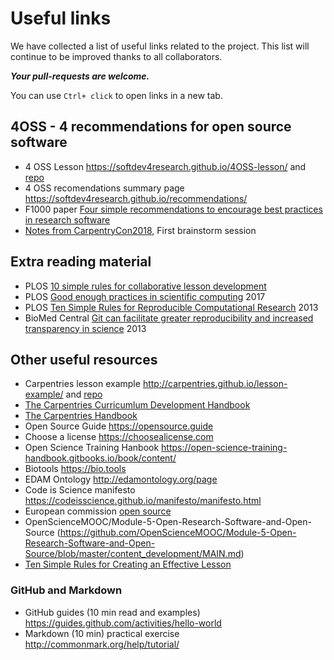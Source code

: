 
# Useful links

We have collected a list of useful links related to the project. This list will continue to be improved thanks to all collaborators.

***Your pull-requests are welcome.***

You can use `Ctrl+ click` to open links in a new tab.

## 4OSS - 4 recommendations for open source software 

- 4 OSS Lesson https://softdev4research.github.io/4OSS-lesson/ and [repo](https://github.com/SoftDev4Research/4OSS-lesson) 
- 4 OSS recomendations summary page https://softdev4research.github.io/recommendations/
- F1000 paper [Four simple recommendations to encourage best practices in research software](https://f1000research.com/articles/6-876/v1) 
- [Notes from CarpentryCon2018](https://github.com/SoftDev4Research/4OSS-lesson/blob/gh-pages/notes.md), First brainstorm session 

## Extra reading material

- PLOS [10 simple rules for collaborative lesson development](http://journals.plos.org/ploscompbiol/article?id=10.1371/journal.pcbi.1005963)
- PLOS [Good enough practices in scientific computing](http://journals.plos.org/ploscompbiol/article?id=10.1371/journal.pcbi.1005510) 2017
- PLOS [Ten Simple Rules for Reproducible Computational Research](http://journals.plos.org/ploscompbiol/article?id=10.1371/journal.pcbi.1003285) 2013
- BioMed Central [Git can facilitate greater reproducibility and increased transparency in science](https://scfbm.biomedcentral.com/articles/10.1186/1751-0473-8-7) 2013

## Other useful resources

- Carpentries lesson example http://carpentries.github.io/lesson-example/ and [repo](https://github.com/carpentries/lesson-example)
- [The Carpentries Curricumlum Development Handbook](https://carpentries.github.io/curriculum-development/)
- [The Carpentries Handbook](https://docs.carpentries.org)
- Open Source Guide https://opensource.guide
- Choose a license https://choosealicense.com
- Open Science Training Hanbook https://open-science-training-handbook.gitbooks.io/book/content/
- Biotools https://bio.tools
- EDAM Ontology http://edamontology.org/page
- Code is Science manifesto https://codeisscience.github.io/manifesto/manifesto.html
- European commission [open source](https://ec.europa.eu/research/openscience/index.cfm)
- OpenScienceMOOC/Module-5-Open-Research-Software-and-Open-Source
(https://github.com/OpenScienceMOOC/Module-5-Open-Research-Software-and-Open-Source/blob/master/content_development/MAIN.md)
- [Ten Simple Rules for Creating an Effective Lesson](http://third-bit.com/2018/08/18/ten-simple-rules-for-creating-an-effective-lesson.html)

### GitHub and Markdown
- GitHub guides (10 min read and examples) https://guides.github.com/activities/hello-world
- Markdown (10 min) practical exercise http://commonmark.org/help/tutorial/


